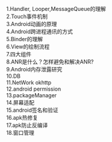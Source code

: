 1.Handler, Looper,MessageQueue的理解  
2.Touch事件机制  
3.Android动画的原理  
4.Android跨进程通讯的方式  
5.Binder的理解  
6.View的绘制流程  
7.四大组件  
8.ANR是什么？怎样避免和解决ANR?   
9.Android内存泄露研究  
10.DB  
11.NetWork okhttp  
12.android permission  
13.packageManager  
14.屏幕适配  
15.android签名和验证  
16.apk热修复  
17.apk防止反编译  
18.窗口管理   
